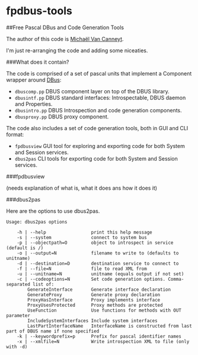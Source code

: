 # fpdbus-tools

##Free Pascal DBus and Code Generation Tools

The author of this code is [Michaël Van Canneyt](mailto:michael@freepascal.org).

I'm just re-arranging the code and adding some niceaties.

###What does it contain?

The code is comprised of a set of pascal units that implement a Component wrapper around [DBus](https://dbus.freedesktop.org/):

- `dbuscomp.pp` DBUS component layer on top of the DBUS library.
- `dbusintf.pp` DBUS standard interfaces: Introspectable, DBUS daemon and Properties.
- `dbusintro.pp` DBUS Introspection and code generation components.
- `dbusproxy.pp` DBUS proxy component.

The code also includes a set of code generation tools, both in GUI and CLI format:

- `fpdbusview` GUI tool for exploring and exporting code for both System and Session services.
- `dbus2pas` CLI tools for exporting code for both System and Session services.

###fpdbusview

(needs explanation of what is, what it does ans how it does it)

###dbus2pas

Here are the options to use dbus2pas.

```
Usage: dbus2pas options

    -h | --help                 print this help message
    -s | --system               connect to system bus
    -p | --objectpath=O         object to introspect in service (default is /)
    -o | --output=N             filename to write to (defaults to unitname)
    -d | --destination=D        destination service to connect to
    -f | --file=N               file to read XML from
    -u | --unitname=N           unitname (equals output if not set)
    -c | --codeoptions=N        Set code generation options. Comma-separated list of:
        GenerateInterface       Generate interface declaration
        GenerateProxy           Generate proxy declaration
        ProxyHasInterface       Proxy implements interface
        ProxyUsesProtected      Proxy methods are protected
        UseFunction             Use functions for methods with OUT parameter
        IncludeSystemInterfaces Include system interfaces
        LastPartInterfaceName   InterfaceName is constructed from last part of DBUS name if none specified
    -k | --keywordprefix=p      Prefix for pascal identifier names
    -x | --xmlfile=N            Write introspection XML to file (only with -d)
```
